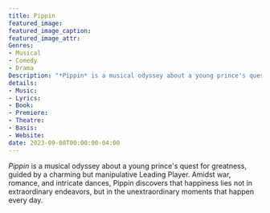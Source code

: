 ```yaml
---
title: Pippin
featured_image:
featured_image_caption: 
featured_image_attr:
Genres:
- Musical
- Comedy
- Drama
Description: "*Pippin* is a musical odyssey about a young prince's quest for greatness, guided by a charming but manipulative Leading Player. Amidst war, romance, and intricate dances, Pippin discovers that happiness lies not in extraordinary endeavors, but in the unextraordinary moments that happen every day."
details: 
- Music: 
- Lyrics: 
- Book: 
- Premiere: 
- Theatre: 
- Basis: 
- Website: 
date: 2023-09-08T00:00:00-04:00
---
```

*Pippin* is a musical odyssey about a young prince's quest for greatness, guided by a charming but manipulative Leading Player. Amidst war, romance, and intricate dances, Pippin discovers that happiness lies not in extraordinary endeavors, but in the unextraordinary moments that happen every day.